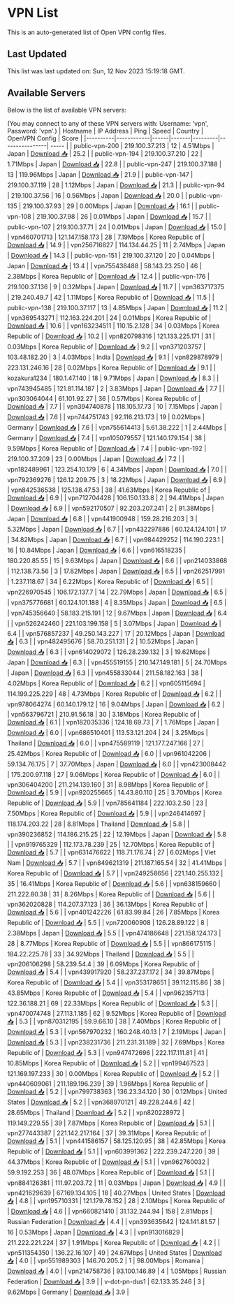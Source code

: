 # VPN List

This is an auto-generated list of Open VPN config files.

## Last Updated

This list was last updated on: Sun, 12 Nov 2023 15:19:18 GMT.

## Available Servers

Below is the list of available VPN servers:

(You may connect to any of these VPN servers with: Username: 'vpn', Password: 'vpn'.)
| Hostname | IP Address | Ping | Speed | Country | OpenVPN Config | Score |
|----------|------------|------|-------|---------|----------------| ----- |
| public-vpn-200 | 219.100.37.213 | 12 | 4.51Mbps | Japan | [Download 📥](./configs/server_0_JP.ovpn) | 25.2 |
| public-vpn-194 | 219.100.37.210 | 22 | 1.71Mbps | Japan | [Download 📥](./configs/server_1_JP.ovpn) | 22.8 |
| public-vpn-247 | 219.100.37.188 | 13 | 119.96Mbps | Japan | [Download 📥](./configs/server_2_JP.ovpn) | 21.9 |
| public-vpn-147 | 219.100.37.119 | 28 | 1.12Mbps | Japan | [Download 📥](./configs/server_3_JP.ovpn) | 21.3 |
| public-vpn-94 | 219.100.37.56 | 16 | 0.56Mbps | Japan | [Download 📥](./configs/server_4_JP.ovpn) | 20.0 |
| public-vpn-135 | 219.100.37.93 | 29 | 0.00Mbps | Japan | [Download 📥](./configs/server_5_JP.ovpn) | 16.1 |
| public-vpn-108 | 219.100.37.98 | 26 | 0.01Mbps | Japan | [Download 📥](./configs/server_6_JP.ovpn) | 15.7 |
| public-vpn-107 | 219.100.37.71 | 24 | 0.01Mbps | Japan | [Download 📥](./configs/server_7_JP.ovpn) | 15.0 |
| vpn460701713 | 121.147.158.173 | 28 | 7.19Mbps | Korea Republic of | [Download 📥](./configs/server_8_KR.ovpn) | 14.9 |
| vpn256716827 | 114.134.44.25 | 11 | 2.74Mbps | Japan | [Download 📥](./configs/server_9_JP.ovpn) | 14.3 |
| public-vpn-151 | 219.100.37.120 | 20 | 0.04Mbps | Japan | [Download 📥](./configs/server_10_JP.ovpn) | 13.4 |
| vpn755438488 | 58.143.23.250 | 46 | 2.38Mbps | Korea Republic of | [Download 📥](./configs/server_11_KR.ovpn) | 12.4 |
| public-vpn-176 | 219.100.37.136 | 9 | 0.32Mbps | Japan | [Download 📥](./configs/server_12_JP.ovpn) | 11.7 |
| vpn363717375 | 219.240.49.7 | 42 | 1.11Mbps | Korea Republic of | [Download 📥](./configs/server_13_KR.ovpn) | 11.5 |
| public-vpn-138 | 219.100.37.117 | 13 | 4.85Mbps | Japan | [Download 📥](./configs/server_14_JP.ovpn) | 11.2 |
| vpn369543271 | 112.163.224.201 | 24 | 0.01Mbps | Korea Republic of | [Download 📥](./configs/server_15_KR.ovpn) | 10.6 |
| vpn163234511 | 110.15.2.128 | 34 | 0.03Mbps | Korea Republic of | [Download 📥](./configs/server_16_KR.ovpn) | 10.2 |
| vpn820798316 | 121.133.225.171 | 31 | 0.03Mbps | Korea Republic of | [Download 📥](./configs/server_17_KR.ovpn) | 9.2 |
| vpn371203757 | 103.48.182.20 | 3 | 4.03Mbps | India | [Download 📥](./configs/server_18_IN.ovpn) | 9.1 |
| vpn829878979 | 223.131.246.16 | 28 | 0.02Mbps | Korea Republic of | [Download 📥](./configs/server_19_KR.ovpn) | 9.1 |
| kozakura1234 | 180.1.47.140 | 18 | 9.71Mbps | Japan | [Download 📥](./configs/server_20_JP.ovpn) | 8.3 |
| vpn743945485 | 121.81.114.187 | 2 | 3.83Mbps | Japan | [Download 📥](./configs/server_21_JP.ovpn) | 7.7 |
| vpn303064044 | 61.101.92.27 | 36 | 0.57Mbps | Korea Republic of | [Download 📥](./configs/server_22_KR.ovpn) | 7.7 |
| vpn394740878 | 118.105.17.73 | 10 | 7.15Mbps | Japan | [Download 📥](./configs/server_23_JP.ovpn) | 7.6 |
| vpn744751743 | 92.116.213.173 | 19 | 0.02Mbps | Germany | [Download 📥](./configs/server_24_DE.ovpn) | 7.6 |
| vpn755614413 | 5.61.38.222 | 1 | 2.44Mbps | Germany | [Download 📥](./configs/server_25_DE.ovpn) | 7.4 |
| vpn105079557 | 121.140.179.154 | 38 | 9.59Mbps | Korea Republic of | [Download 📥](./configs/server_26_KR.ovpn) | 7.4 |
| public-vpn-192 | 219.100.37.209 | 23 | 0.00Mbps | Japan | [Download 📥](./configs/server_27_JP.ovpn) | 7.2 |
| vpn182489961 | 123.254.10.179 | 6 | 4.34Mbps | Japan | [Download 📥](./configs/server_28_JP.ovpn) | 7.0 |
| vpn792369276 | 126.12.209.75 | 3 | 18.22Mbps | Japan | [Download 📥](./configs/server_29_JP.ovpn) | 6.9 |
| vpn842536538 | 125.138.47.53 | 38 | 41.63Mbps | Korea Republic of | [Download 📥](./configs/server_30_KR.ovpn) | 6.9 |
| vpn712704428 | 106.150.133.8 | 2 | 94.41Mbps | Japan | [Download 📥](./configs/server_31_JP.ovpn) | 6.9 |
| vpn592170507 | 92.203.207.241 | 2 | 91.38Mbps | Japan | [Download 📥](./configs/server_32_JP.ovpn) | 6.8 |
| vpn441900948 | 159.28.216.203 | 3 | 5.32Mbps | Japan | [Download 📥](./configs/server_33_JP.ovpn) | 6.7 |
| vpn432297886 | 60.124.124.101 | 17 | 34.82Mbps | Japan | [Download 📥](./configs/server_34_JP.ovpn) | 6.7 |
| vpn984429252 | 114.190.223.1 | 16 | 10.84Mbps | Japan | [Download 📥](./configs/server_35_JP.ovpn) | 6.6 |
| vpn616518235 | 180.220.85.55 | 15 | 9.63Mbps | Japan | [Download 📥](./configs/server_36_JP.ovpn) | 6.6 |
| vpn214033868 | 112.138.73.56 | 3 | 17.82Mbps | Japan | [Download 📥](./configs/server_37_JP.ovpn) | 6.5 |
| vpn262517991 | 1.237.118.67 | 34 | 6.22Mbps | Korea Republic of | [Download 📥](./configs/server_38_KR.ovpn) | 6.5 |
| vpn226970545 | 106.172.137.7 | 14 | 22.79Mbps | Japan | [Download 📥](./configs/server_39_JP.ovpn) | 6.5 |
| vpn375776681 | 60.124.101.188 | 4 | 8.35Mbps | Japan | [Download 📥](./configs/server_40_JP.ovpn) | 6.5 |
| vpn745356640 | 58.183.215.191 | 12 | 9.67Mbps | Japan | [Download 📥](./configs/server_41_JP.ovpn) | 6.4 |
| vpn526242460 | 221.103.199.158 | 5 | 3.07Mbps | Japan | [Download 📥](./configs/server_42_JP.ovpn) | 6.4 |
| vpn576857237 | 49.250.143.227 | 17 | 20.12Mbps | Japan | [Download 📥](./configs/server_43_JP.ovpn) | 6.3 |
| vpn482495676 | 58.70.251.131 | 2 | 10.52Mbps | Japan | [Download 📥](./configs/server_44_JP.ovpn) | 6.3 |
| vpn614029072 | 126.28.239.132 | 3 | 19.62Mbps | Japan | [Download 📥](./configs/server_45_JP.ovpn) | 6.3 |
| vpn455519155 | 210.147.149.181 | 5 | 24.70Mbps | Japan | [Download 📥](./configs/server_46_JP.ovpn) | 6.3 |
| vpn455833044 | 211.58.182.163 | 38 | 4.02Mbps | Korea Republic of | [Download 📥](./configs/server_47_KR.ovpn) | 6.2 |
| vpn605115694 | 114.199.225.229 | 48 | 4.73Mbps | Korea Republic of | [Download 📥](./configs/server_48_KR.ovpn) | 6.2 |
| vpn978064274 | 60.140.179.12 | 16 | 9.04Mbps | Japan | [Download 📥](./configs/server_49_JP.ovpn) | 6.2 |
| vpn563796721 | 210.91.56.18 | 30 | 3.18Mbps | Korea Republic of | [Download 📥](./configs/server_50_KR.ovpn) | 6.1 |
| vpn182035336 | 124.18.69.73 | 7 | 1.76Mbps | Japan | [Download 📥](./configs/server_51_JP.ovpn) | 6.0 |
| vpn686510401 | 113.53.121.204 | 24 | 3.25Mbps | Thailand | [Download 📥](./configs/server_52_TH.ovpn) | 6.0 |
| vpn475589119 | 121.177.247.166 | 27 | 25.42Mbps | Korea Republic of | [Download 📥](./configs/server_53_KR.ovpn) | 6.0 |
| vpn961042206 | 59.134.76.175 | 7 | 37.70Mbps | Japan | [Download 📥](./configs/server_54_JP.ovpn) | 6.0 |
| vpn423008442 | 175.200.97.118 | 27 | 9.06Mbps | Korea Republic of | [Download 📥](./configs/server_55_KR.ovpn) | 6.0 |
| vpn306404200 | 211.214.139.160 | 31 | 8.98Mbps | Korea Republic of | [Download 📥](./configs/server_56_KR.ovpn) | 5.9 |
| vpn920255665 | 14.43.80.110 | 25 | 3.70Mbps | Korea Republic of | [Download 📥](./configs/server_57_KR.ovpn) | 5.9 |
| vpn785641184 | 222.103.2.50 | 23 | 7.50Mbps | Korea Republic of | [Download 📥](./configs/server_58_KR.ovpn) | 5.9 |
| vpn246414697 | 118.174.203.22 | 28 | 8.81Mbps | Thailand | [Download 📥](./configs/server_59_TH.ovpn) | 5.8 |
| vpn390236852 | 114.186.215.25 | 22 | 12.19Mbps | Japan | [Download 📥](./configs/server_60_JP.ovpn) | 5.8 |
| vpn919765329 | 112.173.78.239 | 25 | 12.70Mbps | Korea Republic of | [Download 📥](./configs/server_61_KR.ovpn) | 5.7 |
| vpn631476622 | 118.71.176.74 | 27 | 6.02Mbps | Viet Nam | [Download 📥](./configs/server_62_VN.ovpn) | 5.7 |
| vpn849621319 | 211.187.165.54 | 32 | 41.41Mbps | Korea Republic of | [Download 📥](./configs/server_63_KR.ovpn) | 5.7 |
| vpn249258656 | 221.140.255.132 | 35 | 16.41Mbps | Korea Republic of | [Download 📥](./configs/server_64_KR.ovpn) | 5.6 |
| vpn638159660 | 211.222.80.38 | 31 | 8.26Mbps | Korea Republic of | [Download 📥](./configs/server_65_KR.ovpn) | 5.6 |
| vpn362020828 | 114.207.37.123 | 36 | 36.13Mbps | Korea Republic of | [Download 📥](./configs/server_66_KR.ovpn) | 5.6 |
| vpn401242226 | 61.83.99.84 | 26 | 7.85Mbps | Korea Republic of | [Download 📥](./configs/server_67_KR.ovpn) | 5.5 |
| vpn720060908 | 126.28.89.122 | 8 | 2.38Mbps | Japan | [Download 📥](./configs/server_68_JP.ovpn) | 5.5 |
| vpn474186648 | 221.158.124.173 | 28 | 8.77Mbps | Korea Republic of | [Download 📥](./configs/server_69_KR.ovpn) | 5.5 |
| vpn866175115 | 184.22.225.78 | 33 | 34.92Mbps | Thailand | [Download 📥](./configs/server_70_TH.ovpn) | 5.5 |
| vpn206106298 | 58.239.54.4 | 39 | 6.09Mbps | Korea Republic of | [Download 📥](./configs/server_71_KR.ovpn) | 5.4 |
| vpn439917920 | 58.237.237.172 | 34 | 39.87Mbps | Korea Republic of | [Download 📥](./configs/server_72_KR.ovpn) | 5.4 |
| vpn353178651 | 39.112.115.86 | 38 | 43.85Mbps | Korea Republic of | [Download 📥](./configs/server_73_KR.ovpn) | 5.4 |
| vpn962357113 | 122.36.188.21 | 69 | 22.33Mbps | Korea Republic of | [Download 📥](./configs/server_74_KR.ovpn) | 5.3 |
| vpn470074748 | 27.113.1.185 | 62 | 9.52Mbps | Korea Republic of | [Download 📥](./configs/server_75_KR.ovpn) | 5.3 |
| vpn870312195 | 59.9.66.10 | 38 | 7.40Mbps | Korea Republic of | [Download 📥](./configs/server_76_KR.ovpn) | 5.3 |
| vpn567970232 | 160.248.40.13 | 7 | 2.19Mbps | Japan | [Download 📥](./configs/server_77_JP.ovpn) | 5.3 |
| vpn238231736 | 211.231.31.189 | 32 | 7.69Mbps | Korea Republic of | [Download 📥](./configs/server_78_KR.ovpn) | 5.3 |
| vpn947472696 | 222.117.111.81 | 41 | 10.85Mbps | Korea Republic of | [Download 📥](./configs/server_79_KR.ovpn) | 5.2 |
| vpn199467523 | 121.169.197.233 | 30 | 0.00Mbps | Korea Republic of | [Download 📥](./configs/server_80_KR.ovpn) | 5.2 |
| vpn440609061 | 211.189.196.239 | 39 | 1.96Mbps | Korea Republic of | [Download 📥](./configs/server_81_KR.ovpn) | 5.2 |
| vpn799738363 | 136.23.34.120 | 30 | 0.12Mbps | United States | [Download 📥](./configs/server_82_US.ovpn) | 5.2 |
| vpn368970121 | 49.228.244.6 | 42 | 28.65Mbps | Thailand | [Download 📥](./configs/server_83_TH.ovpn) | 5.2 |
| vpn820228972 | 119.149.229.55 | 39 | 7.87Mbps | Korea Republic of | [Download 📥](./configs/server_84_KR.ovpn) | 5.1 |
| vpn277443387 | 221.142.217.164 | 37 | 39.31Mbps | Korea Republic of | [Download 📥](./configs/server_85_KR.ovpn) | 5.1 |
| vpn441586157 | 58.125.120.95 | 38 | 42.85Mbps | Korea Republic of | [Download 📥](./configs/server_86_KR.ovpn) | 5.1 |
| vpn603991362 | 222.239.247.220 | 39 | 44.37Mbps | Korea Republic of | [Download 📥](./configs/server_87_KR.ovpn) | 5.1 |
| vpn962760032 | 59.9.192.253 | 36 | 48.07Mbps | Korea Republic of | [Download 📥](./configs/server_88_KR.ovpn) | 5.1 |
| vpn884126381 | 111.97.203.72 | 11 | 0.03Mbps | Japan | [Download 📥](./configs/server_89_JP.ovpn) | 4.9 |
| vpn421629639 | 67.169.134.105 | 18 | 40.27Mbps | United States | [Download 📥](./configs/server_90_US.ovpn) | 4.8 |
| vpn195710331 | 121.179.78.152 | 28 | 2.10Mbps | Korea Republic of | [Download 📥](./configs/server_91_KR.ovpn) | 4.6 |
| vpn660821410 | 31.132.244.94 | 158 | 2.81Mbps | Russian Federation | [Download 📥](./configs/server_92_RU.ovpn) | 4.4 |
| vpn393635642 | 124.141.81.57 | 16 | 0.53Mbps | Japan | [Download 📥](./configs/server_93_JP.ovpn) | 4.3 |
| vpn913016829 | 211.222.221.224 | 37 | 1.91Mbps | Korea Republic of | [Download 📥](./configs/server_94_KR.ovpn) | 4.2 |
| vpn511354350 | 136.22.16.107 | 49 | 24.67Mbps | United States | [Download 📥](./configs/server_95_US.ovpn) | 4.0 |
| vpn551989303 | 146.70.205.2 | 1 | 98.00Mbps | Romania | [Download 📥](./configs/server_96_RO.ovpn) | 4.0 |
| vpn214758736 | 93.100.146.89 | 4 | 1.05Mbps | Russian Federation | [Download 📥](./configs/server_97_RU.ovpn) | 3.9 |
| v-dot-pn-dus1 | 62.133.35.246 | 3 | 9.62Mbps | Germany | [Download 📥](./configs/server_98_DE.ovpn) | 3.9 |
